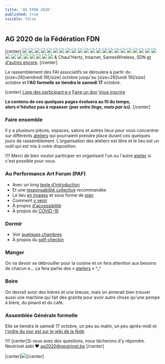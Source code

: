 ```yaml
---
title: 'AG FFDN 2020'
published: true
visible: false
---
```


## AG 2020 de la Fédération FDN

[center]
 ![](logo_ffdn.png?resize=100) ![](logo_ail_network.png?resize=100) ![](logo_aquilenet.png?resize=100) ![](logo_arn.png?resize=100) ![](logo_auvernet.png?resize=100) ![](logo_baionet.png?resize=100) ![](logo_cafai.png?resize=100) ![](logo_faibreizh.png?resize=100) ![](logo_faimaison.png?resize=100) ![](logo_fdn.png?resize=100) ![](logo_franciliens.png?resize=100) ![](logo_grifon.png?resize=100) ![](logo_igwan.png?resize=100) ![](logo_ilico.png?resize=100) ![](logo_illyse.png?resize=100) ![](logo_iloth.png?resize=100) ![](logo_LDN.png?resize=100) ![](logo_midways.png?resize=100) ![](logo_mycelium.png?resize=100) ![](logo_netopi.png?resize=100) ![](logo_neutrinet.png?resize=100) ![](logo_pclight.png?resize=100) ![](logo_rezine.png?resize=100) ![](logo_rhizome.png?resize=100) ![](logo_scani.png?resize=100) ![](logo_stolon.png?resize=100) ![](logo_swissneutral.png?resize=100) ![](logo_tdn.png?resize=100) ![](logo_teleragno.png?resize=100) ![](logo_tetaneutral.png?resize=100) & Chaul'Hertz, Intarnet, SamesWireless, SDN [et d'autres encore](https://www.ffdn.org/fr/membres).
[/center]

Le rassemblement des FAI associatifs se déroulera à partir du [size=26]vendredi 16[/size] octobre jusqu'au [size=26]lundi 19[/size] octobre et **l'AG formelle se tiendra le samedi 17** octobre.

[center]
[Liste des participant·e·s](participations?classes=btn,btn-error,btn-lg)
[Faire un don](don?classes=btn,btn-primary,btn-lg)
[Vous inscrire](inscription?classes=btn,btn-error,btn-lg) 

**Le contenu de ces quelques pages évoluera au fil du temps, </br>alors n'hésitez pas à repasser *(pas votre linge, mais par ici)*.**
[/center]

### Faire ensemble

Il y a plusieurs pièces, espaces, salons et autres lieux pour vous concentrer sur différents [ateliers](ateliers) qui pourraient prendre place durant ces quelques jours de rassemblement. L'organisation des ateliers est libre et le lieu est un outil qui est mis à votre disposition.

!!!! Merci de bien vouloir participer en organisant l'un ou l'autre [atelier](ateliers) si c'est possible pour vous.


### Au Performance Art Forum (PAF)

* Avec un long [texte d'introduction](paf/introduction)
* Et une [responsabilité collective](paf/responsabilite) recommandée
* Le lieu [en images](paf/lieu) et sous forme de [plan](paf/plan)
* Comment [y venir](paf/venir)
* À propos [d'accessibilité](accessibilite)
* À propos du [COVID-19](covid19)

### Dormir

* Voir [quelques chambres](paf/lieu/chambres)
* À propos du [self-checkin](paf/self-checkin)

### Manger

On va devoir se débrouiller pour la cuisine et on fera attention aux besoins de chacun·e… ça fera partie des « [ateliers](https://pads.ffdn.org/p/ag2020-activites-yee622v) » ^_^

### Boire

On devrait avoir des bières et une tireuse, mais on aimerait bien trouver aussi une machine qui fait des granita pour avoir autre chose qu'une pompe à bière, du pinard et du café.

### Assemblée Générale formelle

Elle se tiendra le samedi 17 octobre, un peu au matin, un peu après-midi et <a href="https://www.ffdn.org/wiki/doku.php?id=evenements:ag2020:ag_formelle">l'ordre du jour est sur le wiki de la fédé</a>.


!!!! [center]Si vous avez des questions, nous tâcherons d'y répondre.</br>Neutrinet asbl ♥ <a href="mailto:ag2020@neutrinet.be?subject=[AGFFDN2020] Accueil&body=Étant passé par la page d'accueil de l'AG, j'ai l'une ou l'autre question remarque ou commentaire.%0D%0A%0D%0A%0D%0A">ag2020@neutrinet.be</a> [/center]

[center]![](space_ship.png)[/center]
